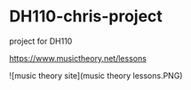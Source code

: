 # DH110-chris-project
project for DH110

https://www.musictheory.net/lessons

![music theory site](music theory lessons.PNG)

